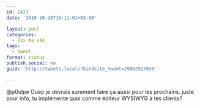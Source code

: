 ```yaml
---
id: 1423
date: '2010-10-28T16:11:01+02:00'

layout: post
categories:
  - Vis ma vie
tags:
  - tweet
format: status
publish_social: no
guid: 'http://tweets.local/?birdsite_tweet=29002917035'

---
```


@p0ulpe Ouep je devrais surement faire ça aussi pour les prochains. juste pour info, tu implémente quoi comme éditeur WYSIWYG à tes clients?